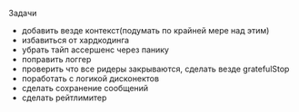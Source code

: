 Задачи
- добавить везде контекст(подумать по крайней мере над этим)
- избавиться от хардкодинга
- убрать тайп ассершенс через панику
- поправить логгер
- проверить что все ридеры закрываются, сделать везде gratefulStop
- поработать с логикой дисконектов
- сделать сохранение сообщений
- сделать рейтлимитер